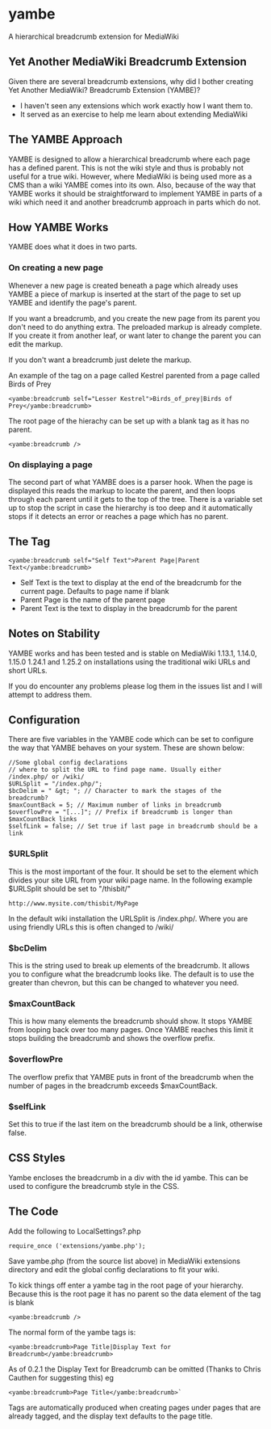 # yambe
A hierarchical breadcrumb extension for MediaWiki

## Yet Another MediaWiki Breadcrumb Extension
Given there are several breadcrumb extensions, why did I bother creating Yet Another MediaWiki? Breadcrumb Extension (YAMBE)?

* I haven't seen any extensions which work exactly how I want them to.
* It served as an exercise to help me learn about extending MediaWiki

## The YAMBE Approach
YAMBE is designed to allow a hierarchical breadcrumb where each page has a defined parent. This is not the wiki style and thus is probably not useful for a true wiki. However, where MediaWiki is being used more as a CMS than a wiki YAMBE comes into its own. Also, because of the way that YAMBE works it should be straightforward to implement YAMBE in parts of a wiki which need it and another breadcrumb approach in parts which do not.

## How YAMBE Works
YAMBE does what it does in two parts.

### On creating a new page
Whenever a new page is created beneath a page which already uses YAMBE a piece of markup is inserted at the start of the page to set up YAMBE and identify the page's parent.

If you want a breadcrumb, and you create the new page from its parent you don't need to do anything extra. The preloaded markup is already complete. If you create it from another leaf, or want later to change the parent you can edit the markup.

If you don't want a breadcrumb just delete the markup.

An example of the tag on a page called Kestrel parented from a page called Birds of Prey

```
<yambe:breadcrumb self="Lesser Kestrel">Birds_of_prey|Birds of Prey</yambe:breadcrumb>
```

The root page of the hierachy can be set up with a blank tag as it has no parent.

```
<yambe:breadcrumb />
```

### On displaying a page
The second part of what YAMBE does is a parser hook. When the page is displayed this reads the markup to locate the parent, and then loops through each parent until it gets to the top of the tree. There is a variable set up to stop the script in case the hierarchy is too deep and it automatically stops if it detects an error or reaches a page which has no parent.

## The Tag
```
<yambe:breadcrumb self="Self Text">Parent Page|Parent Text</yambe:breadcrumb>
```

* Self Text is the text to display at the end of the breadcrumb for the current page. Defaults to page name if blank
* Parent Page is the name of the parent page
* Parent Text is the text to display in the breadcrumb for the parent

## Notes on Stability
YAMBE works and has been tested and is stable on MediaWiki 1.13.1, 1.14.0, 1.15.0 1.24.1 and 1.25.2 on installations using the traditional wiki URLs and short URLs.

If you do encounter any problems please log them in the issues list and I will attempt to address them.

## Configuration
There are five variables in the YAMBE code which can be set to configure the way that YAMBE behaves on your system. These are shown below:

```
//Some global config declarations
// where to split the URL to find page name. Usually either /index.php/ or /wiki/
$URLSplit = "/index.php/"; 
$bcDelim = " &gt; "; // Character to mark the stages of the breadcrumb?
$maxCountBack = 5; // Maximum number of links in breadcrumb 
$overflowPre = "[...]"; // Prefix if breadcrumb is longer than $maxCountBack links
$selfLink = false; // Set true if last page in breadcrumb should be a link
```

### $URLSplit

This is the most important of the four. It should be set to the element which divides your site URL from your wiki page name. In the following example $URLSplit should be set to "/thisbit/"

```
http://www.mysite.com/thisbit/MyPage
```

In the default wiki installation the URLSplit is /index.php/. Where you are using friendly URLs this is often changed to /wiki/

### $bcDelim
This is the string used to break up elements of the breadcrumb. It allows you to configure what the breadcrumb looks like. The default is to use the greater than chevron, but this can be changed to whatever you need.

### $maxCountBack
This is how many elements the breadcrumb should show. It stops YAMBE from looping back over too many pages. Once YAMBE reaches this limit it stops building the breadcrumb and shows the overflow prefix.

### $overflowPre
The overflow prefix that YAMBE puts in front of the breadcrumb when the number of pages in the breadcrumb exceeds $maxCountBack.

### $selfLink
Set this to true if the last item on the breadcrumb should be a link, otherwise false.

## CSS Styles
Yambe encloses the breadcrumb in a div with the id yambe. This can be used to configure the breadcrumb style in the CSS.

## The Code
Add the following to LocalSettings?.php

```
require_once ('extensions/yambe.php');
```

Save yambe.php (from the source list above) in MediaWiki extensions directory and edit the global config declarations to fit your wiki.

To kick things off enter a yambe tag in the root page of your hierarchy. Because this is the root page it has no parent so the data element of the tag is blank

```
<yambe:breadcrumb />
```

The normal form of the yambe tags is:

```
<yambe:breadcrumb>Page Title|Display Text for Breadcrumb</yambe:breadcrumb>
```

As of 0.2.1 the Display Text for Breadcrumb can be omitted (Thanks to Chris Cauthen for suggesting this) eg

```
<yambe:breadcrumb>Page Title</yambe:breadcrumb>`
```

Tags are automatically produced when creating pages under pages that are already tagged, and the display text defaults to the page title.
